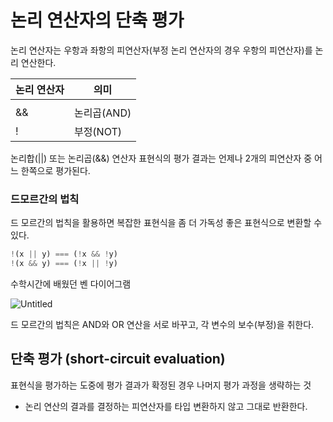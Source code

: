 # 논리 연산자의 단축 평가

논리 연산자는 우항과 좌항의 피연산자(부정 논리 연산자의 경우 우항의 피연산자)를 논리 연산한다.

| 논리 연산자 | 의미 |
| --- | --- |
| || | 논리합(OR) |
| && | 논리곱(AND) |
| ! | 부정(NOT) |

논리합(||) 또는 논리곱(&&) 연산자 표현식의 평가 결과는 언제나 2개의 피연산자 중 어느 한쪽으로 평가된다.

### 드모르간의 법칙

드 모르간의 법칙을 활용하면 복잡한 표현식을 좀 더 가독성 좋은 표현식으로 변환할 수 있다.

```jsx
!(x || y) === (!x && !y)
!(x && y) === (!x || !y)
```

수학시간에 배웠던 벤 다이어그램

![Untitled](https://prod-files-secure.s3.us-west-2.amazonaws.com/64c4c70d-d2b8-4b7c-b061-63011256640c/dbe6b6e5-9fa4-4c17-a4ba-91752b051769/Untitled.png)

드 모르간의 법칙은 AND와 OR 연산을 서로 바꾸고, 각 변수의 보수(부정)을 취한다.

## 단축 평가 (short-circuit evaluation)

표현식을 평가하는 도중에 평가 결과가 확정된 경우 나머지 평가 과정을 생략하는 것

- 논리 연산의 결과를 결정하는 피연산자를 타입 변환하지 않고 그대로 반환한다.